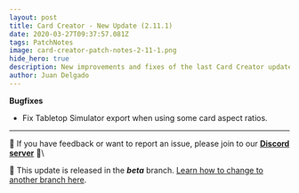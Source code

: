 ```yaml
---
layout: post
title: Card Creator - New Update (2.11.1)
date: 2020-03-27T09:37:57.081Z
tags: PatchNotes
image: card-creator-patch-notes-2-11-1.png
hide_hero: true
description: New improvements and fixes of the last Card Creator update!
author: Juan Delgado
---
```

<!--StartFragment-->

**Bugfixes**

* Fix Tabletop Simulator export when using some card aspect ratios.

---

📌 If you have feedback or want to report an issue, please join to our **[Discord server](http://discord.gg/pixelatto)** 💬\

📌 This update is released in the ***beta*** branch. [Learn how to change to another branch here](/blog/beta-and-legacy-versions).